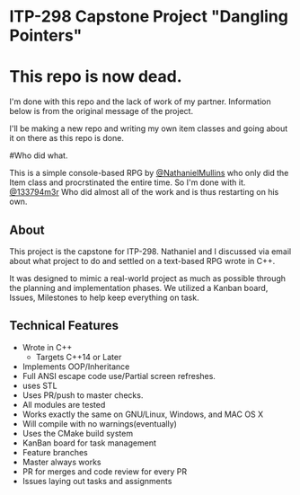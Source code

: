# ITP-298 Capstone Project "Dangling Pointers"


# This repo is now dead.
I'm done with this repo and the lack of work of my partner. Information below is from the original message of the project.

I'll be making a new repo and writing my own item classes and going about it on there as this repo is done.


#Who did what.

This is a simple console-based RPG by [@NathanielMullins](https://github.com/NathanielMullins) who only did the Item class and procrstinated the entire time. So I'm done with it. [@133794m3r](https://github.com/133794m3r) Who did almost all of the work and is thus restarting on his own.

## About
This project is the capstone for ITP-298. Nathaniel and I discussed via email about what project to do and settled on a text-based RPG wrote in C++. 

It was designed to mimic a real-world project as much as possible through the planning and implementation phases. We utilized a Kanban board, Issues, Milestones to help keep everything on task.

## Technical Features
- Wrote in C++
  - Targets C++14 or Later
- Implements OOP/Inheritance
- Full ANSI escape code use/Partial screen refreshes.
- uses STL
- Uses PR/push to master checks.
- All modules are tested
- Works exactly the same on GNU/Linux, Windows, and MAC OS X
- Will compile with no warnings(eventually)
- Uses the CMake build system
- KanBan board for task management
- Feature branches
- Master always works
- PR for merges and code review for every PR
- Issues laying out tasks and assignments


